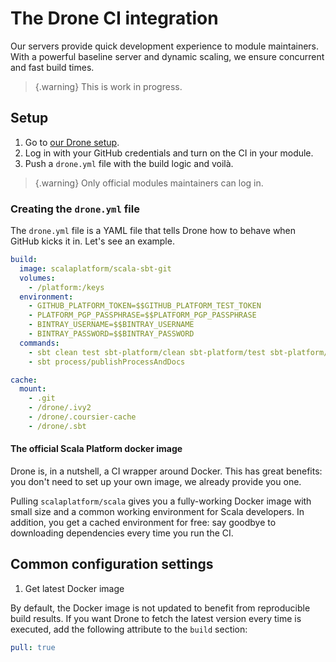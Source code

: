 # The Drone CI integration

Our servers provide quick development experience to module maintainers.
With a powerful baseline server and dynamic scaling, we ensure concurrent and
fast build times.

> {.warning}
> This is work in progress.

## Setup

1. Go to [our Drone setup](http://stats.lassie.io:8001).
2. Log in with your GitHub credentials and turn on the CI in your module.
3. Push a `drone.yml` file with the build logic and voilà.

> {.warning}
> Only official modules maintainers can log in.

### Creating the `drone.yml` file

The `drone.yml` file is a YAML file that tells Drone how to behave when
GitHub kicks it in. Let's see an example.

```yaml
build:
  image: scalaplatform/scala-sbt-git
  volumes:
    - /platform:/keys
  environment:
    - GITHUB_PLATFORM_TOKEN=$$GITHUB_PLATFORM_TEST_TOKEN
    - PLATFORM_PGP_PASSPHRASE=$$PLATFORM_PGP_PASSPHRASE
    - BINTRAY_USERNAME=$$BINTRAY_USERNAME
    - BINTRAY_PASSWORD=$$BINTRAY_PASSWORD
  commands:
    - sbt clean test sbt-platform/clean sbt-platform/test sbt-platform/publishLocal sbt-platform/scripted
    - sbt process/publishProcessAndDocs

cache:
  mount:
    - .git
    - /drone/.ivy2
    - /drone/.coursier-cache
    - /drone/.sbt
```

#### The official Scala Platform docker image

Drone is, in a nutshell, a CI wrapper around Docker. This has great benefits:
you don't need to set up your own image, we already provide you one.

Pulling `scalaplatform/scala` gives you a fully-working Docker image with
small size and a common working environment for Scala developers. In addition,
you get a cached environment for free: say goodbye to downloading dependencies
every time you run the CI.

## Common configuration settings

1. Get latest Docker image

By default, the Docker image is not updated to benefit from reproducible build results.
If you want Drone to fetch the latest version every time is executed, add
the following attribute to the `build` section:

```yaml
pull: true
```
